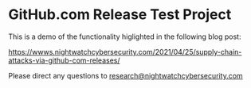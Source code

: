 # GitHub.com Release Test Project
This is a demo of the functionality higlighted in the following blog post:

https://wwws.nightwatchcybersecurity.com/2021/04/25/supply-chain-attacks-via-github-com-releases/

Please direct any questions to research@nightwatchcybersecurity.com
